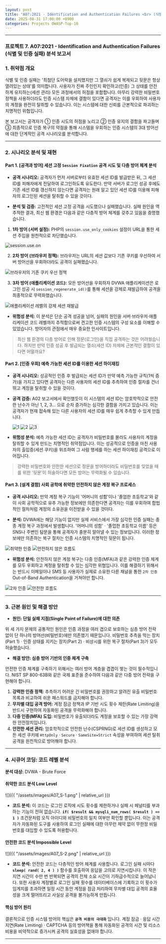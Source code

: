```yaml
---
layout: post
title: "A07:2021 - Identification and Authentication Failures <br> (식별 및 인증 실패) 분석 보고서"
date: 2025-08-31 17:00:00 +0900
categories: Projects OWASP-Top-10
---
```

---

### **프로젝트 7. A07:2021 - Identification and Authentication Failures <br> (식별 및 인증 실패) 분석 보고서**

### 1. 취약점 개요

   식별 및 인증 실패는 '최첨단 도어락을 설치했지만 그 열쇠가 쉽게 복제되고 뒷문은 항상 열려있는 상태'를 의미합니다. 사용자가 진짜 주인인지 확인하고(인증) 그 상태를 안전하게 유지하는(세션 관리) 모든 과정에서의 허점을 포함합니다. 아무리 강력한 비밀번호 정책을 사용하더라도 인증 시스템 자체에 결함이 있다면 공격자는 이를 우회하여 사용자의 계정을 완전히 탈취할 수 있습니다. 이는 시스템에 대한 신뢰를 근본적으로 파괴하는 치명적인 위협입니다.

   본 보고서는 공격자가 ① 인증 시도의 허점을 노리고 ② 인증 유지의 결함을 파고들며 ③ 최종적으로 인증 복구의 약점을 통해 시스템을 우회하는 인증 시스템의 3대 방어선에 대한 단계적인 공격 시나리오를 분석합니다.

---

### 2. 시나리오 분석 및 재현

#### Part 1. [공격과 방어] 세션 고정 `Session Fixation` 공격 시도 및 다층 방어 체계 분석

*   **공격 시나리오:**
   공격자가 먼저 서버로부터 유효한 세션 ID를 발급받은 뒤, 그 세션 ID를 피해자에게 전달하여 로그인하도록 유도한다. 만약 서버가 로그인 성공 후에도 기존 세션 ID를 갱신하지 않는다면 공격자는 원래 알고 있던 세션 ID를 이용해 피해자의 로그인된 세션을 탈취할 수 있을 것이다.

*   **분석 및 검증:**
   고전적인 세션 고정 공격을 시도했으나 실패했습니다. 실패 원인을 역추적한 결과, 최신 웹 환경은 다음과 같은 다층적 방어 체계를 갖추고 있음을 증명했습니다.

   1.  **1차 방어 (서버 설정):** PHP의 `session.use_only_cookies` 설정이 URL을 통한 세션 주입을 원천적으로 차단했습니다.

   ![session.use.on](/assets/images/A07_P1-1.png)

   2.  **2차 방어 (브라우저 정책):** 브라우저는 URL의 세션 값보다 기존 쿠키를 우선하여 서버 방어선을 우회하더라도 공격이 실패했습니다.

   ![브라우저의 기존 쿠키 우선 정책](/assets/images/A07_P1-4.png)

   3.  **3차 방어 (애플리케이션 코드):** 모든 방어선을 우회하자 DVWA 애플리케이션은 로그인 성공 시 `session_regenerate_id()`를 통해 세션을 강제로 재발급하여 공격을 최종적으로 무력화했습니다.

   ![애플리케이션 레벨의 강제 세션 재발급](/assets/images/A07_P1-3.png)

*   **위험성 분석:**
   이 분석은 단순 공격 성공을 넘어, 실패의 원인을 서버·브라우저·애플리케이션 코드 레벨까지 추적함으로써 견고한 인증 시스템의 구성 요소를 이해할 수 있었습니다. 방어자의 관점에서 매우 중요한 인사이트입니다.

>   최신 웹 환경의 다층 방어로 인해 정문(로그인)을 직접 공격하는 것은 어려웠습니다. 하지만 만약 인증 성공 후 발급되는 열쇠(세션 ID) 자체에 근본적인 결함이 있다면 어떨까요?

#### Part 2. [인증 우회] 예측 가능한 세션 ID를 이용한 세션 하이재킹

*   **공격 시나리오:**
   성공적인 인증 후 발급되는 세션 ID가 만약 예측 가능한 규칙(1씩 증가)을 가지고 있다면 공격자는 다른 사용자의 세션 ID를 추측하여 인증 절차를 건너뛰고 계정을 탈취할 수 있을 것이다.

*   **공격 검증:**
   A02 보고서에서 확인했듯이 이 시스템의 세션 ID는 암호학적으로 안전한 난수가 아닌 1, 2, 3... 으로 순차 증가하는 심각한 결함을 가지고 있습니다. 이는 공격자가 현재 접속해 있는 다른 사용자의 세션 ID를 매우 쉽게 추측할 수 있게 만듭니다.

    ![1](/assets/images/A02_P1-1.png)
    ![2](/assets/images/A02_P1-2.png)
    ![3](/assets/images/A02_P1-3.png)

*   **위험성 분석:**
   예측 가능한 세션 ID는 공격자가 비밀번호를 몰라도 사용자의 계정을 탈취할 수 있게 만드는 치명적인 취약점입니다. 이는 성공적으로 인증을 마친 사용자의 출입증(세션 쿠키)을 위조하여 그 사람 행세를 하는 세션 하이재킹 공격으로 이어집니다.

>  강력한 비밀번호와 안전한 세션으로 정문을 방어하더라도 비밀번호를 잊었을 때를 위한 '뒷문'이 허술하다면 모든 방어는 무력화될 수 있습니다.

#### Part 3. [설계 결함] 사회 공학에 취약한 안전하지 않은 계정 복구 프로세스

*   **공격 시나리오:**
   만약 계정 복구 기능이 '어머니의 성함'이나 '졸업한 초등학교'와 같이 사회 공학적으로 유추 가능한 정보에만 의존한다면 공격자는 이를 우회하여 합법적인 절차처럼 계정의 소유권을 이전받을 수 있을 것이다.

*   **분석:**
   DVWA에는 해당 기능이 없지만 실제 서비스에서 가장 심각한 인증 실패는 종종 계정 복구 과정에서 발생합니다. '어머니의 성함' · '졸업한 초등학교 이름' 등은 SNS나 주변인 탐문을 통해 공격자가 충분히 알아낼 수 있는 정보입니다. 이러한 정보에만 의존하는 복구 절차는 인증 시스템의 치명적인 뒷문이 됩니다.

   ![취약한 인증](/assets/images/A07_P3-1.png)
   ![안전하지 않은 흐름도](/assets/images/A07_P3-3.png)


*   **위험성 분석:**
   안전하지 않은 계정 복구는 다중 인증(MFA)과 같은 강력한 인증 체계를 모두 우회하고 계정을 탈취할 수 있는 심각한 위협입니다. 이를 해결하기 위해서는 반드시 이메일이나 SMS 등 사용자가 실제로 소유한 다른 채널을 통한 `2차 인증`Out-of-Band Authentication을 거쳐야만 합니다.

   ![2차 인증](/assets/images/A07_P3-2.png)
   ![안전한 흐름도](/assets/images/A07_P3-4.png)

---

### 3. 근본 원인 및 해결 방안

*   **원인: 단일 실패 지점(Single Point of Failure)에 대한 의존**

   위 세 가지 문제의 공통적인 원인은 인증 과정을 여러 겹으로 보호하는 심층 방어 전략 없이 단 하나의 방어선(비밀번호)에만 의존했기 때문입니다. 비밀번호 추측을 막는 장치(Part 1) · 인증 상태를 지키는 장치(Part 2) · 비상시를 위한 복구 절차(Part 3)가 모두 허술했습니다.

*   **해결 방안: 심층 방어 기반의 인증 체계 구축**

   안전한 인증 체계를 구축하기 위해서는 여러 방어 계층을 겹겹이 쌓는 것이 필수적입니다. NIST SP 800-63B와 같은 국제 표준을 준수하여 다음과 같은 다중 방어 전략을 구현해야 합니다.

   1.  **강력한 인증 정책:** 추측하기 어려운 긴 비밀번호를 권장하고 알려진 유출 비밀번호 목록과 비교하여 쉬운 패스워드를 금지해야 합니다.
   2.  **무차별 대입 공격 방어:** 계정 잠금 정책과 IP 기반 시도 횟수 제한(Rate Limiting)을 반드시 구현하여 자동화된 공격을 무력화해야 합니다.
   3.  **다중 인증(MFA) 도입:** 비밀번호가 유출되더라도 계정을 보호할 수 있는 가장 강력한 안전장치입니다.
   4.  **안전한 세션 관리:** 암호학적으로 안전한 난수(CSPRNG)로 세션 ID를 생성하고 모든 세션 쿠키에 `HttpOnly` · `Secure` · `SameSite=Strict` 속성을 부여하여 세션 탈취 공격을 원천적으로 방어해야 합니다.

---

### 4. 시큐어 코딩: 코드 레벨 분석

**분석 대상:** DVWA - Brute Force

#### 취약한 코드 분석 Low Level

   ![]({{ "/assets/images/A07_S-1.png" | relative_url }})   

   *   **코드 분석:** 이 코드는 로그인 로직에 시도 횟수를 제한하거나 실패 시 페널티를 부과하는 기능이 전혀 없습니다. **`if( $result && mysqli_num_rows( $result ) == 1 )`** 조건문처럼 오직 아이디와 비밀번호의 일치 여부만 확인할 뿐입니다. 이는 공격자가 자동화된 도구를 사용하여 로그인 실패에 대한 아무런 제약 없이 무한정 비밀번호를 대입할 수 있도록 허용합니다.

#### 안전한 코드 분석 Impossible Level

   ![]({{ "/assets/images/A07_S-2.png" | relative_url }})  

   *   **코드 분석:** 안전한 코드는 다층적인 방어 체계를 사용합니다. 로그인 실패 시마다 **`sleep( rand( 2, 4 ) )`** 함수를 호출하여 응답을 고의로 지연시킵니다. 이 작은 지연 시간이 수만 번 반복되면 공격의 전체 소요 시간이 기하급수적으로 늘어납니다. 또한 사용자 계정별로 로그인 실패 횟수를 데이터베이스에 기록하고 이 횟수가 임계치를 초과하면 일정 시간 동안 계정을 잠금 처리하여 무차별 대입 공격의 효율성을 크게 떨어뜨리고 사실상 공격을 불가능하게 만듭니다.

#### 핵심 방어 원리

   결론적으로 인증 시스템 방어의 핵심은 **`공격 비용의 극대화`** 입니다. 계정 잠금 · 응답 시간 지연(Rate Limiting) · CAPTCHA 등의 방어책을 통해 자동화된 공격의 시간 및 리소스 비용을 비약적으로 증가시켜 공격의 실효성을 없애야 합니다.

<hr class="short-rule">